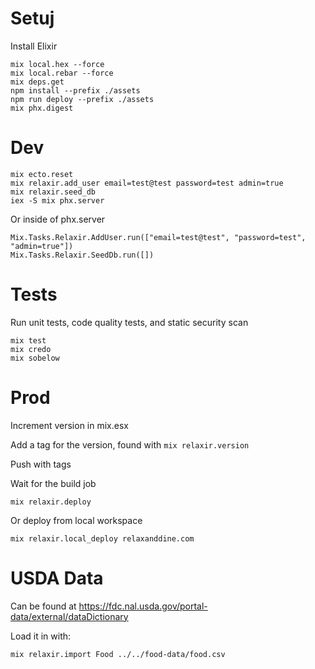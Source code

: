# Setuj

Install Elixir

```
mix local.hex --force
mix local.rebar --force
mix deps.get
npm install --prefix ./assets
npm run deploy --prefix ./assets
mix phx.digest
```

# Dev

```
mix ecto.reset
mix relaxir.add_user email=test@test password=test admin=true
mix relaxir.seed_db
iex -S mix phx.server
```

Or inside of phx.server

```
Mix.Tasks.Relaxir.AddUser.run(["email=test@test", "password=test", "admin=true"])
Mix.Tasks.Relaxir.SeedDb.run([])
```

# Tests

Run unit tests, code quality tests, and static security scan

```
mix test
mix credo
mix sobelow
```

# Prod

Increment version in mix.esx

Add a tag for the version, found with `mix relaxir.version`

Push with tags

Wait for the build job

```
mix relaxir.deploy
```

Or deploy from local workspace

```
mix relaxir.local_deploy relaxanddine.com
```

# USDA Data

Can be found at https://fdc.nal.usda.gov/portal-data/external/dataDictionary

Load it in with:

```
mix relaxir.import Food ../../food-data/food.csv
```
